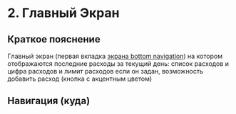 # 2. Главный Экран

## Краткое пояснение

Главный экран (первая вкладка [экрана bottom navigation](screen_1_bottom_navigation_container.md))
на котором отображаются последние расходы за текущий день: список расходов и цифра расходов и лимит
расходов если он задан, возможность добавить расход (кнопка с акцентным цветом)

## Навигация (куда)
